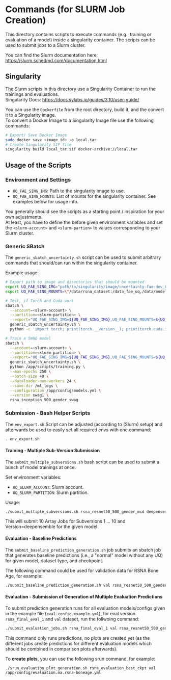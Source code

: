 # Commands (for SLURM Job Creation)
This directory contains scripts to execute commands (e.g., training or
evaluation of a model) inside a singularity container. The scripts can be used
to submit jobs to a Slurm cluster.

You can find the Slurm documentation here:
https://slurm.schedmd.com/documentation.html

## Singularity
The Slurm scripts in this directory use a Singularity Container to run the
trainings and evaluations.  
Singularity Docs: https://docs.sylabs.io/guides/3.10/user-guide/

You can use the `Dockerfile` from the root directory, build it, and the convert
it to a Singularity image.  
To convert a Docker Image to a Singularity Image file use the following
commands:
```bash
# Export/ Save Docker Image
sudo docker save <image_id> -o local.tar
# Create Singularity SIF file
singularity build local_tar.sif docker-archive://local.tar
```

## Usage of the Scripts

### Environment and Settings
- `UQ_FAE_SING_IMG`: Path to the singularity image to use.
- `UQ_FAE_SING_MOUNTS`: List of mounts for the singularity container. See
  examples below for usage info.

You generally should see the scripts as a starting point / inspiration for your
own adjustments.  
At least, you have to define the before given environment variables and set
the `<slurm-account>` and `<slurm-partion>` to values corresponding to your
Slurm cluster.

### Generic SBatch
The `generic_sbatch_uncertainty.sh` script can be used to submit arbitrary
commands that should/can run within the singularity container.

Example usage:
```bash
# Export path to image and directories that should be mounted
export UQ_FAE_SING_IMG="path/to/singularity/image/uncertainty-fae-dev_0-3.sif"
export UQ_FAE_SING_MOUNTS=\"/data/rsna_dataset:/data_fae_uq,/data/models:/ml_logs,/data/results:/ml_eval,/code/uncertainty-fae:/app\"

# Test, if Torch and Cuda work
sbatch \
  --account=<slurm-account> \
  --partition=<slurm-partition> \
  --export="UQ_FAE_SING_IMG=${UQ_FAE_SING_IMG},UQ_FAE_SING_MOUNTS=${UQ_FAE_SING_MOUNTS}" \
  generic_sbatch_uncertainty.sh \
  python -c 'import torch; print(torch.__version__); print(torch.cuda.is_available())'

# Train a SWAG model
sbatch \
  --account=<slurm-account> \
  --partition=<slurm-partition> \
  --export="UQ_FAE_SING_IMG=${UQ_FAE_SING_IMG},UQ_FAE_SING_MOUNTS=${UQ_FAE_SING_MOUNTS}" \
  generic_sbatch_uncertainty.sh \
  python /app/scripts/training.py \
  --max-epochs 250 \
  --batch-size 40 \
  --dataloader-num-workers 24 \
  --save-dir /ml_logs \
  --configuration /app/config/models.yml \
  --version swag1 \
  rsna_inception_500_gender_swag
```

### Submission - Bash Helper Scripts

The `env_export.sh` Script can be adjusted (according to (Slurm) setup) and
afterwards be used to easily set all required envs with one command:
```bash
. env_export.sh
```

#### Training - Multiple Sub-Version Submission
The `submit_multiple_subversions.sh` bash script can be used to submit a bunch
of model trainings at once.

Set environment variables:
- `UQ_SLURM_ACCOUNT`: Slurm account.
- `UQ_SLURM_PARTITION`: Slurm partition.

Usage:
```bash
./submit_multiple_subversions.sh rsna_resnet50_500_gender_mcd deepensemble 1 10
```
This will submit 10 Array Jobs for Subversions 1 ... 10 and Version=deepensemble
for the given model.

#### Evaluation - Baseline Predictions
The `submit_baseline_prediction_generation.sh` job submits an sbatch job that
generates baseline predictions (i.e., a "normal" model without any UQ) for given
model, dataset type, and checkpoint.

The following command could be used for validation data for RSNA Bone Age,
for example:
```bash
./submit_baseline_prediction_generation.sh val rsna_resnet50_500_gender_mcd /ml_logs/rsna_boneage/rsna_resnet50_500_gender_mcd/mcd_150/1/checkpoints/xyz-best-checkpoint.ckpt
```

#### Evaluation - Submission of Generation of Multiple Evaluation Predictions
To submit prediction generation runs for all evaluation models/configs given
in the example file (`eval-config.example.yml`), for eval version
`rsna_final_eval_1` and `val` dataset, run the follwoing command:

```bash
./submit_evaluation_jobs.sh rsna_final_eval_1 val rsna_resnet50_500_gender_mcd_10 rsna_resnet50_500_gender_mcd_100 rsna_resnet50_500_gender_de_10 rsna_resnet50_500_gender_de_20 rsna_resnet50_500_gender_laplace rsna_resnet50_500_gender_swag rsna_resnet50_500_gender_variance_mcd_10 rsna_resnet50_500_gender_variance_mcd_100 rsna_resnet50_500_gender_variance_de_10 rsna_resnet50_500_gender_variance_de_20
```

This command only runs predictions, no plots are created yet (as the different
jobs create predictions for different evaluation models which should be combined
in comparison plots afterwards).

To **create plots**, you can use the following srun command, for example:
```
./srun_evaluation_plot_generation.sh rsna_evaluation_best_ckpt val /app/config/evaluation.ma.rsna-boneage.yml
```

